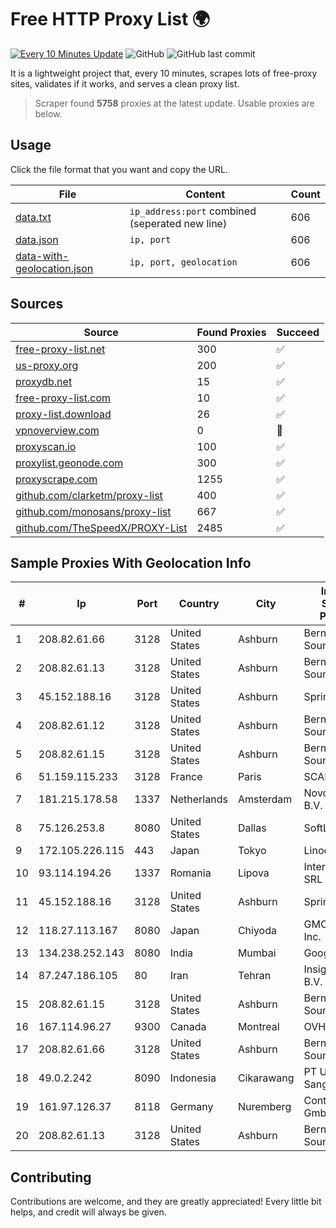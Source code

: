
# Free HTTP Proxy List 🌍

[![Every 10 Minutes Update](https://github.com/mertguvencli/http-proxy-list/actions/workflows/main.yml/badge.svg?branch=main)](https://github.com/mertguvencli/http-proxy-list/actions/workflows/main.yml)
![GitHub](https://img.shields.io/github/license/mertguvencli/http-proxy-list)
![GitHub last commit](https://img.shields.io/github/last-commit/mertguvencli/http-proxy-list)

It is a lightweight project that, every 10 minutes, scrapes lots of free-proxy sites, validates if it works, and serves a clean proxy list.


> Scraper found **5758** proxies at the latest update. Usable proxies are below.

## Usage

Click the file format that you want and copy the URL.


|File|Content|Count|
|----|-------|-----|
|[data.txt](https://raw.githubusercontent.com/mertguvencli/http-proxy-list/main/proxy-list/data.txt)|`ip_address:port` combined (seperated new line)|606|
|[data.json](https://raw.githubusercontent.com/mertguvencli/http-proxy-list/main/proxy-list/data.json)|`ip, port`|606|
|[data-with-geolocation.json](https://raw.githubusercontent.com/mertguvencli/http-proxy-list/main/proxy-list/data-with-geolocation.json)|`ip, port, geolocation`|606|

## Sources

|Source|Found Proxies|Succeed|
|------|-------------|-------|
|[free-proxy-list.net](https://free-proxy-list.net)|300|✅|
|[us-proxy.org](https://www.us-proxy.org)|200|✅|
|[proxydb.net](http://proxydb.net)|15|✅|
|[free-proxy-list.com](https://free-proxy-list.com/?page=&port=&type%5B%5D=http&type%5B%5D=https&up_time=0&search=Search)|10|✅|
|[proxy-list.download](https://www.proxy-list.download/HTTP)|26|✅|
|[vpnoverview.com](https://vpnoverview.com/privacy/anonymous-browsing/free-proxy-servers)|0|🚫|
|[proxyscan.io](https://www.proxyscan.io)|100|✅|
|[proxylist.geonode.com](https://proxylist.geonode.com/api/proxy-list?limit=300&page=1&sort_by=lastChecked&sort_type=desc&protocols=http,https)|300|✅|
|[proxyscrape.com](https://api.proxyscrape.com/v2/?request=displayproxies&protocol=http&timeout=10000&country=all&ssl=all&anonymity=all)|1255|✅|
|[github.com/clarketm/proxy-list](https://raw.githubusercontent.com/clarketm/proxy-list/master/proxy-list-raw.txt)|400|✅|
|[github.com/monosans/proxy-list](https://raw.githubusercontent.com/monosans/proxy-list/main/proxies/http.txt)|667|✅|
|[github.com/TheSpeedX/PROXY-List](https://raw.githubusercontent.com/TheSpeedX/PROXY-List/master/http.txt)|2485|✅|


## Sample Proxies With Geolocation Info

|#|Ip|Port|Country|City|Internet Service Provider|
|-|--|----|-------|----|-------------------------|
|1|208.82.61.66|3128|United States|Ashburn|Bernardi Sounds|
|2|208.82.61.13|3128|United States|Ashburn|Bernardi Sounds|
|3|45.152.188.16|3128|United States|Ashburn|Sprint|
|4|208.82.61.12|3128|United States|Ashburn|Bernardi Sounds|
|5|208.82.61.15|3128|United States|Ashburn|Bernardi Sounds|
|6|51.159.115.233|3128|France|Paris|SCALEWAY|
|7|181.215.178.58|1337|Netherlands|Amsterdam|NovoServe B.V.|
|8|75.126.253.8|8080|United States|Dallas|SoftLayer|
|9|172.105.226.115|443|Japan|Tokyo|Linode, LLC|
|10|93.114.194.26|1337|Romania|Lipova|Interkvm Host SRL|
|11|45.152.188.16|3128|United States|Ashburn|Sprint|
|12|118.27.113.167|8080|Japan|Chiyoda|GMO Internet, Inc.|
|13|134.238.252.143|8080|India|Mumbai|Google LLC|
|14|87.247.186.105|80|Iran|Tehran|Insightometrics B.V.|
|15|208.82.61.15|3128|United States|Ashburn|Bernardi Sounds|
|16|167.114.96.27|9300|Canada|Montreal|OVH SAS|
|17|208.82.61.66|3128|United States|Ashburn|Bernardi Sounds|
|18|49.0.2.242|8090|Indonesia|Cikarawang|PT Usaha Adi Sanggoro|
|19|161.97.126.37|8118|Germany|Nuremberg|Contabo GmbH|
|20|208.82.61.13|3128|United States|Ashburn|Bernardi Sounds|



## Contributing

Contributions are welcome, and they are greatly appreciated! Every
little bit helps, and credit will always be given.

